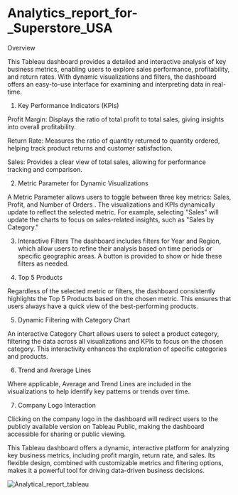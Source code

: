 # Analytics_report_for-_Superstore_USA

Overview


This Tableau dashboard provides a detailed and interactive analysis of key business metrics, enabling users to explore sales performance, profitability, and return rates. With dynamic visualizations and filters, the dashboard offers an easy-to-use interface for examining and interpreting data in real-time.


1. Key Performance Indicators (KPIs)
   
Profit Margin: Displays the ratio of total profit to total sales, giving insights into overall profitability.

Return Rate: Measures the ratio of quantity returned to quantity ordered, helping track product returns and customer satisfaction.

Sales: Provides a clear view of total sales, allowing for performance tracking and comparison.

2. Metric Parameter for Dynamic Visualizations
   
A Metric Parameter allows users to toggle between three key metrics: Sales, Profit, and Number of Orders . The visualizations and KPIs dynamically update to reflect the selected metric. For example, selecting "Sales" will update the charts to focus on sales-related insights, such as "Sales by Category."

3. Interactive Filters
The dashboard includes filters for Year and Region, which allow users to refine their analysis based on time periods or specific geographic areas. A button is provided to show or hide these filters as needed.

4. Top 5 Products
   
Regardless of the selected metric or filters, the dashboard consistently highlights the Top 5 Products based on the chosen metric. This ensures that users always have a quick view of the best-performing products.

5. Dynamic Filtering with Category Chart
    
An interactive Category Chart allows users to select a product category, filtering the data across all visualizations and KPIs to focus on the chosen category. This interactivity enhances the exploration of specific categories and products.

6. Trend and Average Lines
    
Where applicable, Average and Trend Lines are included in the visualizations to help identify key patterns or trends over time.

7. Company Logo Interaction
    
Clicking on the company logo in the dashboard will redirect users to the publicly available version on Tableau Public, making the dashboard accessible for sharing or public viewing.


This Tableau dashboard offers a dynamic, interactive platform for analyzing key business metrics, including profit margin, return rate, and sales. Its flexible design, combined with customizable metrics and filtering options, makes it a powerful tool for driving data-driven business decisions.


![Analytical_report_tableau](https://github.com/user-attachments/assets/53dde5b4-9338-42c1-a73a-fa62661e44f7)
